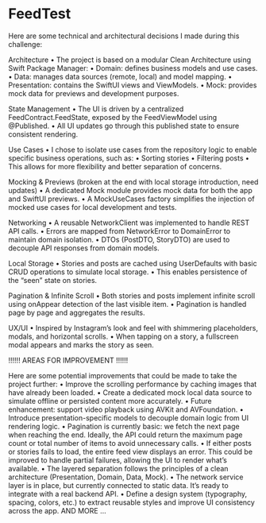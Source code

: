 # FeedTest

Here are some technical and architectural decisions I made during this challenge:

Architecture
	•	The project is based on a modular Clean Architecture using Swift Package Manager:
	•	Domain: defines business models and use cases.
	•	Data: manages data sources (remote, local) and model mapping.
	•	Presentation: contains the SwiftUI views and ViewModels.
	•	Mock: provides mock data for previews and development purposes.

State Management
	•	The UI is driven by a centralized FeedContract.FeedState, exposed by the FeedViewModel using @Published.
	•	All UI updates go through this published state to ensure consistent rendering.

Use Cases
	•	I chose to isolate use cases from the repository logic to enable specific business operations, such as:
	•	Sorting stories
	•	Filtering posts
	•	This allows for more flexibility and better separation of concerns.

Mocking & Previews (broken at the end with local storage introduction, need updates)
	•	A dedicated Mock module provides mock data for both the app and SwiftUI previews.
	•	A MockUseCases factory simplifies the injection of mocked use cases for local development and tests.

Networking
	•	A reusable NetworkClient was implemented to handle REST API calls.
	•	Errors are mapped from NetworkError to DomainError to maintain domain isolation.
	•	DTOs (PostDTO, StoryDTO) are used to decouple API responses from domain models.

Local Storage
	•	Stories and posts are cached using UserDefaults with basic CRUD operations to simulate local storage.
	•	This enables persistence of the “seen” state on stories.

Pagination & Infinite Scroll
	•	Both stories and posts implement infinite scroll using onAppear detection of the last visible item.
	•	Pagination is handled page by page and aggregates the results.

UX/UI
	•	Inspired by Instagram’s look and feel with shimmering placeholders, modals, and horizontal scrolls.
	•	When tapping on a story, a fullscreen modal appears and marks the story as seen.
 
 
!!!!!! AREAS FOR IMPROVEMENT !!!!!!

Here are some potential improvements that could be made to take the project further:
	•	Improve the scrolling performance by caching images that have already been loaded.
	•	Create a dedicated mock local data source to simulate offline or persisted content more accurately.
	•	Future enhancement: support video playback using AVKit and AVFoundation.
	•	Introduce presentation-specific models to decouple domain logic from UI rendering logic.
	•	Pagination is currently basic: we fetch the next page when reaching the end. Ideally, the API could return the maximum page count or total number of items to avoid unnecessary calls.
	•	If either posts or stories fails to load, the entire feed view displays an error. This could be improved to handle partial failures, allowing the UI to render what’s available.
	•	The layered separation follows the principles of a clean architecture (Presentation, Domain, Data, Mock).
	•	The network service layer is in place, but currently connected to static data. It’s ready to integrate with a real backend API.
	•	Define a design system (typography, spacing, colors, etc.) to extract reusable styles and improve UI consistency across the app. 
 AND MORE ... 
